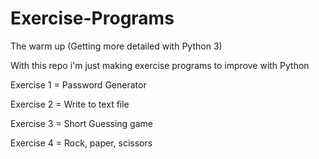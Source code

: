 # Exercise-Programs
The warm up (Getting more detailed with Python 3)

With this repo i'm just making exercise programs to improve with Python

Exercise 1 = Password Generator

Exercise 2 = Write to text file

Exercise 3 = Short Guessing game

Exercise 4 = Rock, paper, scissors
